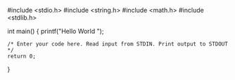 #include <stdio.h>
#include <string.h>
#include <math.h>
#include <stdlib.h>

int main() {
    printf("Hello World ");

    /* Enter your code here. Read input from STDIN. Print output to STDOUT */    
    return 0;
}
